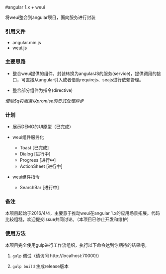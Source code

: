 #angular 1.x + weui

将weui整合到angular项目，面向服务进行封装

### 引用文件

+ angular.min.js
+ weui.js

### 主要思路

+ 整合weui提供的组件，封装转换为angularJS的服务(service)，提供调用的接口，可直接从angular引入或者借助requirejs、seajs进行依赖管理。

+ 整合部分组件为指令(directive)

_借助$q将服务以promise的形式处理异步_

### 计划

+ 展示DEMO的UI原型（已完成）

+ weui组件服务化

	* Toast [已完成]
	* Dialog [进行中]
	* Progress [进行中]
	* ActionSheet [进行中]

+ weui组件指令
	* SearchBar [进行中]

### 备注

本项目起始于2016/4/4，主要意于推动weui在angular 1.x的应用场景拓展。代码比较粗糙，欢迎提交issue共同讨论。（本项目已停止开发和维护）

### 使用方法

本项目完全使用gulp进行工作流组织，执行以下命令达到你期待的结果吧。

1. `gulp` 调试（请访问 http://localhost:70000/）

2. `gulp build` 生成release版本
